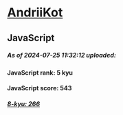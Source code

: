 # [AndriiKot](https://www.codewars.com/users/AndriiKot) 
## JavaScript
##### As of 2024-07-25 11:32:12 uploaded:
#### JavaScript rank: 5 kyu
#### JavaScript score: 543
##### [8-kyu: 266](https://github.com/AndriiKot/JavaScript__CodeWars/tree/main/kyu-8)
